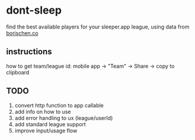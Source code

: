 # dont-sleep

find the best available players for your sleeper.app league, using data from [borischen.co](https://www.borischen.co)

## instructions

how to get team/league id:
mobile app -> "Team" -> Share -> copy to clipboard

## TODO

1. convert http function to app callable
2. add info on how to use
3. add error handling to ux (league/userId)
4. add standard league support
5. improve input/usage flow
